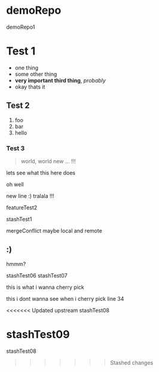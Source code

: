 # demoRepo
demoRepo1 

# Test 1

- one thing
- some other thing
- **very important third thing**, *probably*
- okay thats it

## Test 2
1. foo
2. bar
3. hello

### Test 3
> world, world new ... !!!

lets see what this here does

oh well

new line :) tralala !!!

featureTest2

stashTest1

mergeConflict maybe local and remote <h2>:)</h2>
hmmm?

stashTest06
stashTest07

this is what i wanna cherry pick

this i dont wanna see when i cherry pick line 34

<<<<<<< Updated upstream
stashTest08

stashTest09
=======
stashTest08
>>>>>>> Stashed changes
